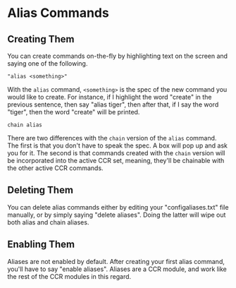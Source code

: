 # Alias Commands

## Creating Them

You can create commands on-the-fly by highlighting text on the screen and saying one of the following.

`"alias <something>"`

With the `alias` command, `<something>` is the spec of the new command you would like to create. For instance, if I highlight the word "create" in the previous sentence, then say "alias tiger", then after that, if I say the word "tiger", then the word "create" will be printed.

`chain alias`

There are two differences with the `chain` version of the `alias` command. The first is that you don't have to speak the spec. A box will pop up and ask you for it. The second is that commands created with the `chain` version will be incorporated into the active CCR set, meaning, they'll be chainable with the other active CCR commands.

## Deleting Them

You can delete alias commands either by editing your "configaliases.txt" file manually, or by simply saying "delete aliases". Doing the latter will wipe out both alias and chain aliases.

## Enabling Them

Aliases are not enabled by default. After creating your first alias command, you'll have to say "enable aliases". Aliases are a CCR module, and work like the rest of the CCR modules in this regard.